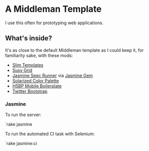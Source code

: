 # A Middleman Template

I use this often for prototyping web applications. 

## What's inside?
It's as close to the default Middleman template as I could keep it, for familiarity sake, with these mods:

* [Slim Templates](www.slim-lang.com)
* [Susy Grid](susy.oddbird.net)
* [Jasmine Spec Runner](http://github.com/pivotal/jasmine) via [Jasmine Gem](https://github.com/pivotal/jasmine-gem)
* [Solarized Color Palette](http://ethanschoonover.com/solarized)
* [H5BP Mobile Boilerplate](http://html5boilerplate.com/mobile/)
* [Twitter Bootstrap](http://twitter.github.io/bootstrap/)


### Jasmine

To run the server:

`rake jasmine

To run the automated CI task with Selenium:

`rake jasmine:ci